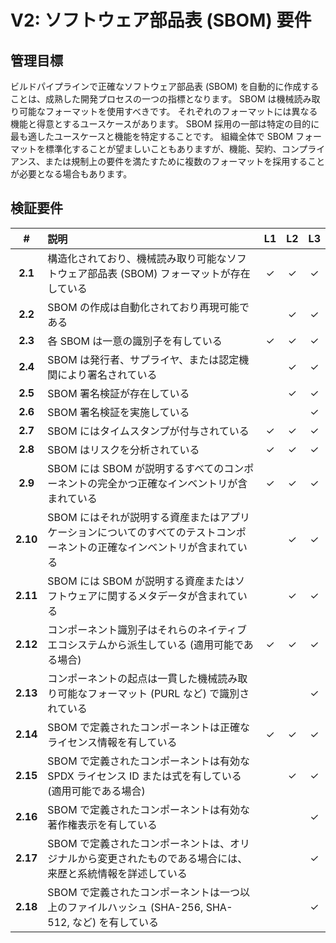 # V2: ソフトウェア部品表 (SBOM) 要件

## 管理目標

ビルドパイプラインで正確なソフトウェア部品表 (SBOM) を自動的に作成することは、成熟した開発プロセスの一つの指標となります。
SBOM は機械読み取り可能なフォーマットを使用すべきです。
それぞれのフォーマットには異なる機能と得意とするユースケースがあります。
SBOM 採用の一部は特定の目的に最も適したユースケースと機能を特定することです。
組織全体で SBOM フォーマットを標準化することが望ましいこともありますが、機能、契約、コンプライアンス、または規制上の要件を満たすために複数のフォーマットを採用することが必要となる場合もあります。


## 検証要件

| # | 説明 | L1 | L2 | L3 |
| :---: | :--- | :---: | :---: | :---: |
| **2.1** | 構造化されており、機械読み取り可能なソフトウェア部品表 (SBOM) フォーマットが存在している | ✓ | ✓ | ✓ |
| **2.2** | SBOM の作成は自動化されており再現可能である | | ✓ | ✓ |
| **2.3** | 各 SBOM は一意の識別子を有している | ✓ | ✓ | ✓ |
| **2.4** | SBOM は発行者、サプライヤ、または認定機関により署名されている | | ✓ | ✓ |
| **2.5** | SBOM 署名検証が存在している | | ✓ | ✓ |
| **2.6** | SBOM 署名検証を実施している | | | ✓ |
| **2.7** | SBOM にはタイムスタンプが付与されている | ✓ | ✓ | ✓ |
| **2.8** | SBOM はリスクを分析されている | ✓ | ✓ | ✓ |
| **2.9** | SBOM には SBOM が説明するすべてのコンポーネントの完全かつ正確なインベントリが含まれている | ✓ | ✓ | ✓ |
| **2.10** | SBOM にはそれが説明する資産またはアプリケーションについてのすべてのテストコンポーネントの正確なインベントリが含まれている | | ✓ | ✓ |
| **2.11** | SBOM には SBOM が説明する資産またはソフトウェアに関するメタデータが含まれている | | ✓ | ✓ |
| **2.12** | コンポーネント識別子はそれらのネイティブエコシステムから派生している (適用可能である場合) | ✓ | ✓ | ✓ |
| **2.13** | コンポーネントの起点は一貫した機械読み取り可能なフォーマット (PURL など) で識別されている | | | ✓ |
| **2.14** | SBOM で定義されたコンポーネントは正確なライセンス情報を有している | ✓ | ✓ | ✓ |
| **2.15** | SBOM で定義されたコンポーネントは有効な SPDX ライセンス ID または式を有している (適用可能である場合) | | ✓ | ✓ |
| **2.16** | SBOM で定義されたコンポーネントは有効な著作権表示を有している | | | ✓ |
| **2.17** | SBOM で定義されたコンポーネントは、オリジナルから変更されたものである場合には、来歴と系統情報を詳述している | | | ✓ |
| **2.18** | SBOM で定義されたコンポーネントは一つ以上のファイルハッシュ (SHA-256, SHA-512, など) を有している | | | ✓ |
